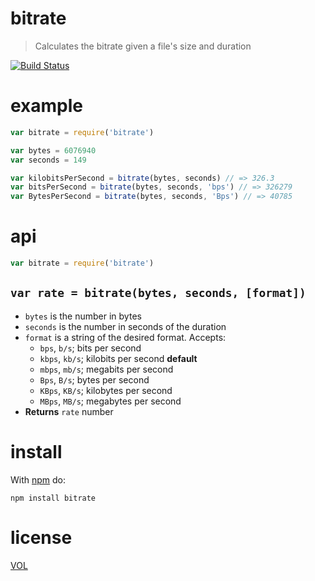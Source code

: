 bitrate
=========

> Calculates the bitrate given a file's size and duration

[![Build Status](https://travis-ci.org/ArtskydJ/bitrate.svg)](https://travis-ci.org/ArtskydJ/bitrate)

# example

```js
var bitrate = require('bitrate')

var bytes = 6076940
var seconds = 149

var kilobitsPerSecond = bitrate(bytes, seconds) // => 326.3
var bitsPerSecond = bitrate(bytes, seconds, 'bps') // => 326279
var BytesPerSecond = bitrate(bytes, seconds, 'Bps') // => 40785
```

# api

```js
var bitrate = require('bitrate')
```

## `var rate = bitrate(bytes, seconds, [format])`

- `bytes` is the number in bytes
- `seconds` is the number in seconds of the duration
- `format` is a string of the desired format. Accepts:
	- `bps`, `b/s`; bits per second
	- `kbps`, `kb/s`; kilobits per second **default**
	- `mbps`, `mb/s`; megabits per second
	- `Bps`, `B/s`; bytes per second
	- `KBps`, `KB/s`; kilobytes per second
	- `MBps`, `MB/s`; megabytes per second
- **Returns** `rate` number

# install

With [npm](http://nodejs.org/download) do:

	npm install bitrate

# license

[VOL](http://veryopenlicense.com)
